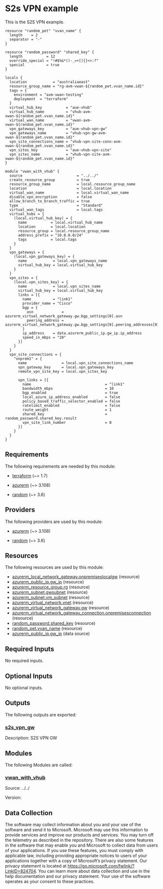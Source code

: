 <!-- BEGIN_TF_DOCS -->
# S2s VPN example

This is the S2S VPN example.

```hcl
resource "random_pet" "vvan_name" {
  length    = 2
  separator = "-"
}

resource "random_password" "shared_key" {
  length           = 12
  override_special = "!#$%&*()-_=+[]{}<>:?"
  special          = true
}

locals {
  location            = "australiaeast"
  resource_group_name = "rg-avm-vwan-${random_pet.vvan_name.id}"
  tags = {
    environment = "avm-vwan-testing"
    deployment  = "terraform"
  }
  virtual_hub_key           = "aue-vhub"
  virtual_hub_name          = "vhub-avm-vwan-${random_pet.vvan_name.id}"
  virtual_wan_name          = "vwan-avm-vwan-${random_pet.vvan_name.id}"
  vpn_gateways_key          = "aue-vhub-vpn-gw"
  vpn_gateways_name         = "vhub-vpn-gw-avm-vwan-${random_pet.vvan_name.id}"
  vpn_site_connections_name = "vhub-vpn-site-conn-avm-vwan-${random_pet.vvan_name.id}"
  vpn_sites_key             = "aue-vhub-vpn-site"
  vpn_sites_name            = "vhub-vpn-site-avm-vwan-${random_pet.vvan_name.id}"
}

module "vwan_with_vhub" {
  source                         = "../../"
  create_resource_group          = true
  resource_group_name            = local.resource_group_name
  location                       = local.location
  virtual_wan_name               = local.virtual_wan_name
  disable_vpn_encryption         = false
  allow_branch_to_branch_traffic = true
  type                           = "Standard"
  virtual_wan_tags               = local.tags
  virtual_hubs = {
    (local.virtual_hub_key) = {
      name           = local.virtual_hub_name
      location       = local.location
      resource_group = local.resource_group_name
      address_prefix = "10.0.0.0/24"
      tags           = local.tags
    }
  }
  vpn_gateways = {
    (local.vpn_gateways_key) = {
      name            = local.vpn_gateways_name
      virtual_hub_key = local.virtual_hub_key
    }
  }
  vpn_sites = {
    (local.vpn_sites_key) = {
      name            = local.vpn_sites_name
      virtual_hub_key = local.virtual_hub_key
      links = [{
        name          = "link1"
        provider_name = "Cisco"
        bgp = {
          asn             = azurerm_virtual_network_gateway.gw.bgp_settings[0].asn
          peering_address = azurerm_virtual_network_gateway.gw.bgp_settings[0].peering_addresses[0].default_addresses[0]
        }
        ip_address    = data.azurerm_public_ip.gw_ip.ip_address
        speed_in_mbps = "20"
      }]
    }
  }
  vpn_site_connections = {
    "onprem1" = {
      name                = local.vpn_site_connections_name
      vpn_gateway_key     = local.vpn_gateways_key
      remote_vpn_site_key = local.vpn_sites_key

      vpn_links = [{
        name                                  = "link1"
        bandwidth_mbps                        = 10
        bgp_enabled                           = true
        local_azure_ip_address_enabled        = false
        policy_based_traffic_selector_enabled = false
        ratelimit_enabled                     = false
        route_weight                          = 1
        shared_key                            = random_password.shared_key.result
        vpn_site_link_number                  = 0
      }]
    }
  }
}
```

<!-- markdownlint-disable MD033 -->
## Requirements

The following requirements are needed by this module:

- <a name="requirement_terraform"></a> [terraform](#requirement\_terraform) (~> 1.7)

- <a name="requirement_azurerm"></a> [azurerm](#requirement\_azurerm) (~> 3.108)

- <a name="requirement_random"></a> [random](#requirement\_random) (~> 3.6)

## Providers

The following providers are used by this module:

- <a name="provider_azurerm"></a> [azurerm](#provider\_azurerm) (~> 3.108)

- <a name="provider_random"></a> [random](#provider\_random) (~> 3.6)

## Resources

The following resources are used by this module:

- [azurerm_local_network_gateway.onpremiseslocalgw](https://registry.terraform.io/providers/hashicorp/azurerm/latest/docs/resources/local_network_gateway) (resource)
- [azurerm_public_ip.gw_ip](https://registry.terraform.io/providers/hashicorp/azurerm/latest/docs/resources/public_ip) (resource)
- [azurerm_resource_group.rg](https://registry.terraform.io/providers/hashicorp/azurerm/latest/docs/resources/resource_group) (resource)
- [azurerm_subnet.gwsubnet](https://registry.terraform.io/providers/hashicorp/azurerm/latest/docs/resources/subnet) (resource)
- [azurerm_subnet.vm_subnet](https://registry.terraform.io/providers/hashicorp/azurerm/latest/docs/resources/subnet) (resource)
- [azurerm_virtual_network.vnet](https://registry.terraform.io/providers/hashicorp/azurerm/latest/docs/resources/virtual_network) (resource)
- [azurerm_virtual_network_gateway.gw](https://registry.terraform.io/providers/hashicorp/azurerm/latest/docs/resources/virtual_network_gateway) (resource)
- [azurerm_virtual_network_gateway_connection.onpremisesconnection](https://registry.terraform.io/providers/hashicorp/azurerm/latest/docs/resources/virtual_network_gateway_connection) (resource)
- [random_password.shared_key](https://registry.terraform.io/providers/hashicorp/random/latest/docs/resources/password) (resource)
- [random_pet.vvan_name](https://registry.terraform.io/providers/hashicorp/random/latest/docs/resources/pet) (resource)
- [azurerm_public_ip.gw_ip](https://registry.terraform.io/providers/hashicorp/azurerm/latest/docs/data-sources/public_ip) (data source)

<!-- markdownlint-disable MD013 -->
## Required Inputs

No required inputs.

## Optional Inputs

No optional inputs.

## Outputs

The following outputs are exported:

### <a name="output_s2s_vpn_gw"></a> [s2s\_vpn\_gw](#output\_s2s\_vpn\_gw)

Description: S2S VPN GW

## Modules

The following Modules are called:

### <a name="module_vwan_with_vhub"></a> [vwan\_with\_vhub](#module\_vwan\_with\_vhub)

Source: ../../

Version:

<!-- markdownlint-disable-next-line MD041 -->
## Data Collection

The software may collect information about you and your use of the software and send it to Microsoft. Microsoft may use this information to provide services and improve our products and services. You may turn off the telemetry as described in the repository. There are also some features in the software that may enable you and Microsoft to collect data from users of your applications. If you use these features, you must comply with applicable law, including providing appropriate notices to users of your applications together with a copy of Microsoft’s privacy statement. Our privacy statement is located at <https://go.microsoft.com/fwlink/?LinkID=824704>. You can learn more about data collection and use in the help documentation and our privacy statement. Your use of the software operates as your consent to these practices.
<!-- END_TF_DOCS -->